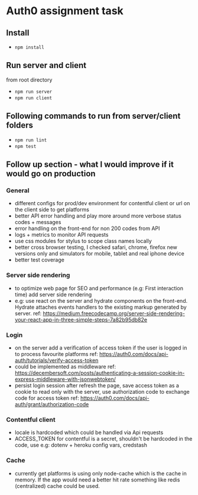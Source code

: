 # Auth0 assignment task
## Install
- `npm install`

## Run server and client
from root directory
- `npm run server`
- `npm run client`

## Following commands to run from server/client folders
- `npm run lint`
- `npm test`

## Follow up section - what I would improve if it would go on production
### General
- different configs for prod/dev environment for contentful client or url on the client side to get platforms
- better API error handling and play more around more verbose status codes + messages
- error handling on the front-end for non 200 codes from API
- logs + metrics to monitor API requests
- use css modules for stylus to scope class names locally
- better cross browser testing, I checked safari, chrome, firefox new versions only and simulators for mobile, tablet and real iphone device
- better test coverage

### Server side rendering
- to optimize web page for SEO and performance (e.g: First interaction time) add server side rendering
- e.g: use react on the server and hydrate components on the front-end. Hydrate attaches events handlers to the existing markup generated by server.
ref: https://medium.freecodecamp.org/server-side-rendering-your-react-app-in-three-simple-steps-7a82b95db82e

### Login
- on the server add a verification of access token if the user is logged in to process favourite platforms
ref: https://auth0.com/docs/api-auth/tutorials/verify-access-token
- could be implemented as middleware
ref: https://decembersoft.com/posts/authenticating-a-session-cookie-in-express-middleware-with-jsonwebtoken/
- persist login session after refresh the page, save access token as a cookie to read only with the server, use authorization code to exchange code for access token
ref: https://auth0.com/docs/api-auth/grant/authorization-code

### Contentful client
- locale is hardcoded which could be handled via Api requests
- ACCESS_TOKEN for contentful is a secret, shouldn't be hardcoded in the code, use e.g: dotenv + heroku config vars, credstash

### Cache
- currently get platforms is using only node-cache which is the cache in memory. If the app would need a better hit rate something like redis (centralized) cache could be used.
